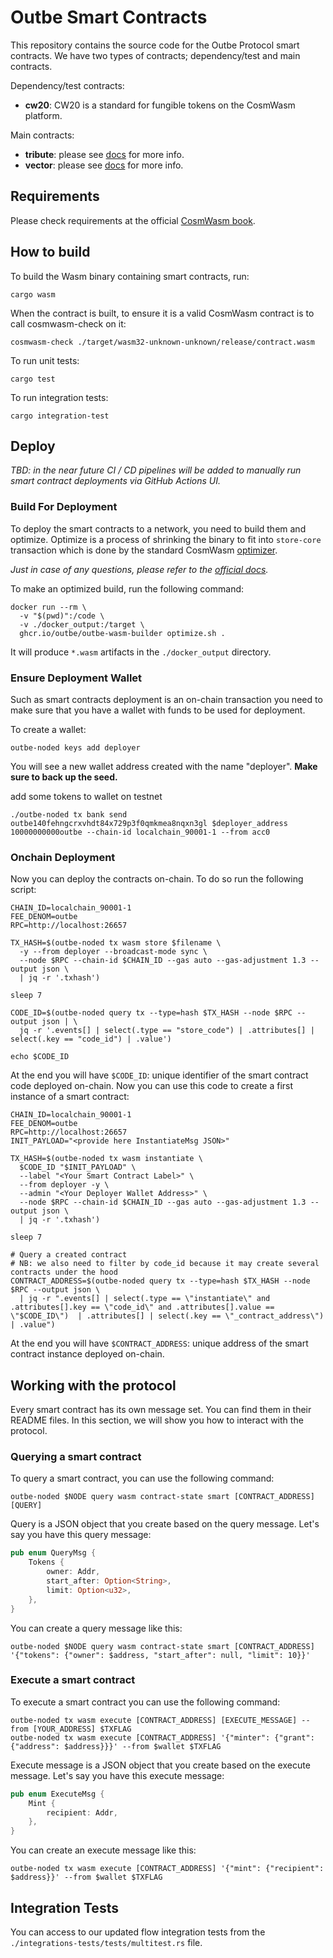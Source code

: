 # Outbe Smart Contracts

This repository contains the source code for the Outbe Protocol smart contracts.
We have two types of contracts; dependency/test and main contracts.

Dependency/test contracts:

- **cw20**: CW20 is a standard for fungible tokens on the CosmWasm platform.

Main contracts:

- **tribute**: please see [docs](contracts/tribute/README.md) for more info.
- **vector**: please see [docs](contracts/vector/README.md) for more info.

## Requirements

Please check requirements at the official [CosmWasm book](https://book.cosmwasm.com/setting-up-env.html).

## How to build

To build the Wasm binary containing smart contracts, run:

```shell
cargo wasm
```

When the contract is built, to ensure it is a valid CosmWasm contract is to call cosmwasm-check on it:

```shell
cosmwasm-check ./target/wasm32-unknown-unknown/release/contract.wasm
```

To run unit tests:

```shell
cargo test
```

To run integration tests:

```shell
cargo integration-test
```

## Deploy

_TBD: in the near future CI / CD pipelines will be added to manually run smart contract deployments
via GitHub Actions UI._

### Build For Deployment

To deploy the smart contracts to a network, you need to build them and optimize.
Optimize is a process of shrinking the binary to fit into `store-core` transaction
which is done by the standard CosmWasm [optimizer](https://github.com/CosmWasm/optimizer).

_Just in case of any questions, please refer to the [official docs](https://cosmwasm.cosmos.network/wasmd/getting-started/cli#upload-code)._

To make an optimized build, run the following command:

```shell
docker run --rm \
  -v "$(pwd)":/code \
  -v ./docker_output:/target \
  ghcr.io/outbe/outbe-wasm-builder optimize.sh .
```

It will produce `*.wasm` artifacts in the `./docker_output` directory.

### Ensure Deployment Wallet

Such as smart contracts deployment is an on-chain transaction you need to make sure that
you have a wallet with funds to be used for deployment.

To create a wallet:

```shell
outbe-noded keys add deployer
```

You will see a new wallet address created with the name "deployer". **Make sure to back up the seed.**

add some tokens to wallet on testnet

```
./outbe-noded tx bank send outbe140fehngcrxvhdt84x729p3f0qmkmea8nqxn3gl $deployer_address 10000000000outbe --chain-id localchain_90001-1 --from acc0
```

### Onchain Deployment

Now you can deploy the contracts on-chain. To do so run the following script: 

```shell
CHAIN_ID=localchain_90001-1
FEE_DENOM=outbe
RPC=http://localhost:26657

TX_HASH=$(outbe-noded tx wasm store $filename \
  -y --from deployer --broadcast-mode sync \
  --node $RPC --chain-id $CHAIN_ID --gas auto --gas-adjustment 1.3 --output json \
  | jq -r '.txhash')

sleep 7

CODE_ID=$(outbe-noded query tx --type=hash $TX_HASH --node $RPC --output json | \
  jq -r '.events[] | select(.type == "store_code") | .attributes[] | select(.key == "code_id") | .value')

echo $CODE_ID
```

At the end you will have `$CODE_ID`: unique identifier of the smart contract code deployed on-chain.
Now you can use this code to create a first instance of a smart contract:

```shell
CHAIN_ID=localchain_90001-1
FEE_DENOM=outbe
RPC=http://localhost:26657
INIT_PAYLOAD="<provide here InstantiateMsg JSON>"

TX_HASH=$(outbe-noded tx wasm instantiate \
  $CODE_ID "$INIT_PAYLOAD" \
  --label "<Your Smart Contract Label>" \
  --from deployer -y \
  --admin "<Your Deployer Wallet Address>" \
  --node $RPC --chain-id $CHAIN_ID --gas auto --gas-adjustment 1.3 --output json \
  | jq -r '.txhash')

sleep 7

# Query a created contract
# NB: we also need to filter by code_id because it may create several contracts under the hood
CONTRACT_ADDRESS=$(outbe-noded query tx --type=hash $TX_HASH --node $RPC --output json \
  | jq -r ".events[] | select(.type == \"instantiate\" and .attributes[].key == \"code_id\" and .attributes[].value == \"$CODE_ID\")  | .attributes[] | select(.key == \"_contract_address\") | .value")
```

At the end you will have `$CONTRACT_ADDRESS`: unique address of the smart contract instance deployed on-chain.

## Working with the protocol

Every smart contract has its own message set. You can find them in their README files.
In this section, we will show you how to interact with the protocol.

### Querying a smart contract

To query a smart contract, you can use the following command:

```shell
outbe-noded $NODE query wasm contract-state smart [CONTRACT_ADDRESS] [QUERY]
```

Query is a JSON object that you create based on the query message. Let's say you have this query message:

```rust
pub enum QueryMsg {
    Tokens {
        owner: Addr,
        start_after: Option<String>,
        limit: Option<u32>,
    },
}
```

You can create a query message like this:

```shell
outbe-noded $NODE query wasm contract-state smart [CONTRACT_ADDRESS] '{"tokens": {"owner": $address, "start_after": null, "limit": 10}}'
```

### Execute a smart contract

To execute a smart contract you can use the following command:

```shell
outbe-noded tx wasm execute [CONTRACT_ADDRESS] [EXECUTE_MESSAGE] --from [YOUR_ADDRESS] $TXFLAG
outbe-noded tx wasm execute [CONTRACT_ADDRESS] '{"minter": {"grant": {"address": $address}}}' --from $wallet $TXFLAG
```

Execute message is a JSON object that you create based on the execute message. Let's say you have this execute message:

```rust
pub enum ExecuteMsg {
    Mint {
        recipient: Addr,
    },
}
```

You can create an execute message like this:

```shell
outbe-noded tx wasm execute [CONTRACT_ADDRESS] '{"mint": {"recipient": $address}}' --from $wallet $TXFLAG
```

## Integration Tests

You can access to our updated flow integration tests from the `./integrations-tests/tests/multitest.rs` file.
